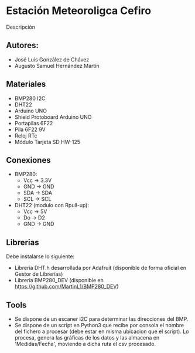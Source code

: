 # Estación Meteoroligca Cefiro

Descripción

## Autores: 
- José Luis González de Chávez 
- Augusto Samuel Hernández Martín

## Materiales
- BMP280 I2C
- DHT22
- Arduino UNO
- Shield Protoboard Arduino UNO
- Portapilas 6F22
- Pila 6F22 9V
- Reloj RTc
- Módulo Tarjeta SD HW-125

## Conexiones

- BMP280: 
	- Vcc -> 3.3V
	- GND -> GND
	- SDA -> SDA
	- SCL -> SCL 
 - DHT22 (modulo con Rpull-up):
 	- Vcc -> 5V
 	- Do  -> D2
 	- GND -> GND

## Librerias

Debe instalarse lo siguiente:

- Librería DHT.h desarrollada por Adafruit (disponible de forma oficial en Gestor de Librerías)
- Librería BMP280_DEV (disponible en https://github.com/MartinL1/BMP280_DEV)

## Tools

- Se dispone de un escaner I2C para determinar las direcciones del BMP.
- Se dispone de un script en Python3 que recibe por consola el nombre del fichero a procesar (debe estar en misma ubicacion que el script). Lo procesa, genera las gráficas de los datos y las almacena en 'Medidas/Fecha', moviendo a dicha ruta el csv procesado.